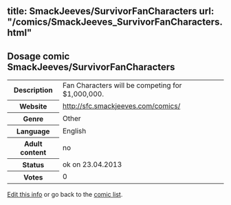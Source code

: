 title: SmackJeeves/SurvivorFanCharacters
url: "/comics/SmackJeeves_SurvivorFanCharacters.html"
---
Dosage comic SmackJeeves/SurvivorFanCharacters
-----------------------------------------

<table class="comicinfo">
<tr>
<th>Description</th><td>Fan Characters will be competing for $1,000,000.</td>
</tr>
<tr>
<th>Website</th><td><a href="http://sfc.smackjeeves.com/comics/">http://sfc.smackjeeves.com/comics/</a></td>
</tr>
<tr>
<th>Genre</th><td>Other</td>
</tr>
<tr>
<th>Language</th><td>English</td>
</tr>
<tr>
<th>Adult content</th><td>no</td>
</tr>
<tr>
<th>Status</th><td>ok on 23.04.2013</td>
</tr>
<tr>
<th>Votes</th><td>0</div></td>
</tr>
</table>

[Edit this info](/comics/SmackJeeves_SurvivorFanCharacters_edit.html) or go back to the [comic list](../comic-index.html).
